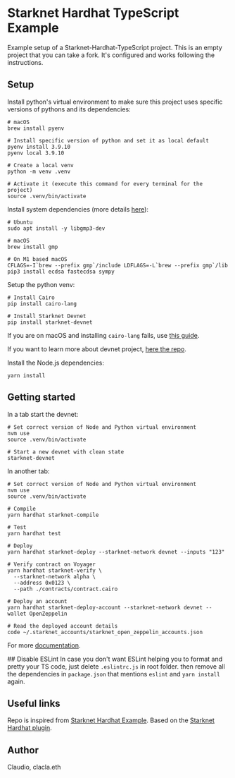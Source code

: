 # Starknet Hardhat TypeScript Example 
Example setup of a Starknet-Hardhat-TypeScript project. This is an empty project that you can take a fork. It's configured and works following the instructions. 


## Setup
Install python's virtual environment to make sure this project uses specific versions of pythons and its dependencies:
```
# macOS
brew install pyenv

# Install specific version of python and set it as local default
pyenv install 3.9.10
pyenv local 3.9.10

# Create a local venv
python -m venv .venv

# Activate it (execute this command for every terminal for the project)
source .venv/bin/activate
```


Install system dependencies (more details [here](https://www.cairo-lang.org/docs/quickstart.html)):
```
# Ubuntu
sudo apt install -y libgmp3-dev

# macOS
brew install gmp

# On M1 based macOS
CFLAGS=-I`brew --prefix gmp`/include LDFLAGS=-L`brew --prefix gmp`/lib pip3 install ecdsa fastecdsa sympy
```

Setup the python venv:
```
# Install Cairo
pip install cairo-lang

# Install Starknet Devnet
pip install starknet-devnet
```

If you are on macOS and installing `cairo-lang` fails, use [this guide](https://mirror.xyz/clacla.eth/obrY1Y89LjH4xrc4C0GR5OLudLpJq5dKClSsTJBOVFg).

If you want to learn more about devnet project, [here the repo](https://github.com/Shard-Labs/starknet-devnet).


Install the Node.js dependencies:
```
yarn install
```


## Getting started
In a tab start the devnet:
```
# Set correct version of Node and Python virtual environment
nvm use
source .venv/bin/activate

# Start a new devnet with clean state
starknet-devnet
```

In another tab:
```
# Set correct version of Node and Python virtual environment
nvm use
source .venv/bin/activate

# Compile
yarn hardhat starknet-compile

# Test
yarn hardhat test

# Deploy
yarn hardhat starknet-deploy --starknet-network devnet --inputs "123"

# Verify contract on Voyager
yarn hardhat starknet-verify \
  --starknet-network alpha \
  --address 0x0123 \
  --path ./contracts/contract.cairo

# Deploy an account
yarn hardhat starknet-deploy-account --starknet-network devnet --wallet OpenZeppelin

# Read the deployed account details
code ~/.starknet_accounts/starknet_open_zeppelin_accounts.json
```

For more [documentation](https://github.com/Shard-Labs/starknet-hardhat-plugin).


## Disable ESLint
In case you don't want ESLint helping you to format and pretty your TS code, just delete `.eslintrc.js` in root folder. then remove all the dependencies in `package.json` that mentions `eslint` and `yarn install` again.


## Useful links
Repo is inspired from [Starknet Hardhat Example](https://github.com/Shard-Labs/starknet-hardhat-example).
Based on the [Starknet Hardhat plugin](https://github.com/Shard-Labs/starknet-hardhat-plugin).


## Author
Claudio, clacla.eth
